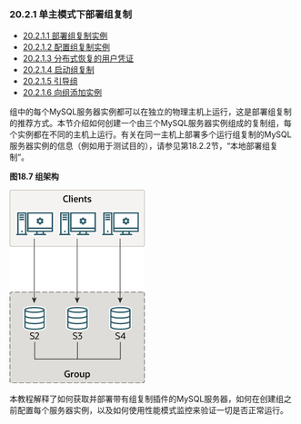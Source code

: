 ### 20.2.1 单主模式下部署组复制

- [20.2.1.1 部署组复制实例](./20.02.01.01.部署组复制实例.md)
- [20.2.1.2 配置组复制实例](./20.02.01.02.配置组复制实例.md)
- [20.2.1.3 分布式恢复的用户凭证](./20.02.01.03.分布式恢复的用户凭证.md)
- [20.2.1.4 启动组复制](./20.02.01.04.启动组复制.md)
- [20.2.1.5 引导组](./20.02.01.05.引导组.md)
- [20.2.1.6 向组添加实例](./20.02.01.06.向组添加实例.md)

组中的每个MySQL服务器实例都可以在独立的物理主机上运行，这是部署组复制的推荐方式。本节介绍如何创建一个由三个MySQL服务器实例组成的复制组，每个实例都在不同的主机上运行。有关在同一主机上部署多个运行组复制的MySQL服务器实例的信息（例如用于测试目的），请参见第18.2.2节，“本地部署组复制”。

**图18.7 组架构**

![](gr-3-server-group.png)

本教程解释了如何获取并部署带有组复制插件的MySQL服务器，如何在创建组之前配置每个服务器实例，以及如何使用性能模式监控来验证一切是否正常运行。